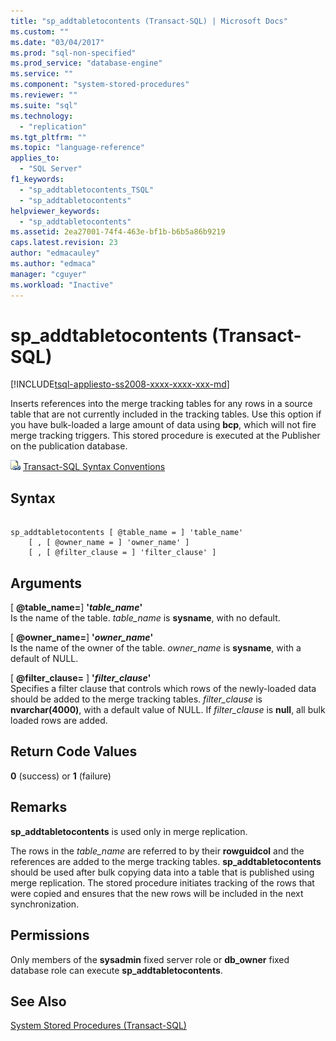 ```yaml
---
title: "sp_addtabletocontents (Transact-SQL) | Microsoft Docs"
ms.custom: ""
ms.date: "03/04/2017"
ms.prod: "sql-non-specified"
ms.prod_service: "database-engine"
ms.service: ""
ms.component: "system-stored-procedures"
ms.reviewer: ""
ms.suite: "sql"
ms.technology: 
  - "replication"
ms.tgt_pltfrm: ""
ms.topic: "language-reference"
applies_to: 
  - "SQL Server"
f1_keywords: 
  - "sp_addtabletocontents_TSQL"
  - "sp_addtabletocontents"
helpviewer_keywords: 
  - "sp_addtabletocontents"
ms.assetid: 2ea27001-74f4-463e-bf1b-b6b5a86b9219
caps.latest.revision: 23
author: "edmacauley"
ms.author: "edmaca"
manager: "cguyer"
ms.workload: "Inactive"
---
```

# sp_addtabletocontents (Transact-SQL)
[!INCLUDE[tsql-appliesto-ss2008-xxxx-xxxx-xxx-md](../../includes/tsql-appliesto-ss2008-xxxx-xxxx-xxx-md.md)]

  Inserts references into the merge tracking tables for any rows in a source table that are not currently included in the tracking tables. Use this option if you have bulk-loaded a large amount of data using **bcp**, which will not fire merge tracking triggers. This stored procedure is executed at the Publisher on the publication database.  
  
 ![Topic link icon](../../database-engine/configure-windows/media/topic-link.gif "Topic link icon") [Transact-SQL Syntax Conventions](../../t-sql/language-elements/transact-sql-syntax-conventions-transact-sql.md)  
  
## Syntax  
  
```  
  
sp_addtabletocontents [ @table_name = ] 'table_name'  
    [ , [ @owner_name = ] 'owner_name' ]  
    [ , [ @filter_clause = ] 'filter_clause' ]  
```  
  
## Arguments  
 [ **@table_name=**] **'***table_name***'**  
 Is the name of the table. *table_name* is **sysname**, with no default.  
  
 [ **@owner_name=**] **'***owner_name***'**  
 Is the name of the owner of the table. *owner_name* is **sysname**, with a default of NULL.  
  
 [ **@filter_clause=** ] **'***filter_clause***'**  
 Specifies a filter clause that controls which rows of the newly-loaded data should be added to the merge tracking tables. *filter_clause* is **nvarchar(4000)**, with a default value of NULL. If *filter_clause* is **null**, all bulk loaded rows are added.  
  
## Return Code Values  
 **0** (success) or **1** (failure)  
  
## Remarks  
 **sp_addtabletocontents** is used only in merge replication.  
  
 The rows in the *table_name* are referred to by their **rowguidcol** and the references are added to the merge tracking tables. **sp_addtabletocontents** should be used after bulk copying data into a table that is published using merge replication. The stored procedure initiates tracking of the rows that were copied and ensures that the new rows will be included in the next synchronization.  
  
## Permissions  
 Only members of the **sysadmin** fixed server role or **db_owner** fixed database role can execute **sp_addtabletocontents**.  
  
## See Also  
 [System Stored Procedures &#40;Transact-SQL&#41;](../../relational-databases/system-stored-procedures/system-stored-procedures-transact-sql.md)  
  
  
